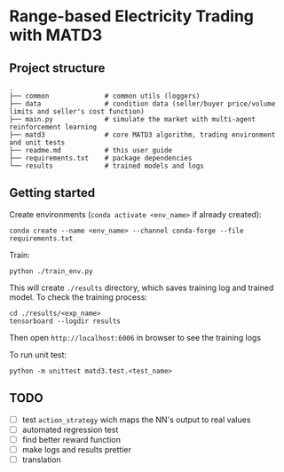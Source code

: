 # Range-based Electricity Trading with MATD3

## Project structure
```text
.
├── common              # common utils (loggers)
├── data                # condition data (seller/buyer price/volume limits and seller's cost function)
├── main.py             # simulate the market with multi-agent reinforcement learning
├── matd3               # core MATD3 algorithm, trading environment and unit tests
├── readme.md           # this user guide
├── requirements.txt    # package dependencies
└── results             # trained models and logs
```

## Getting started

Create environments (`conda activate <env_name>` if already created):

```commandline
conda create --name <env_name> --channel conda-forge --file requirements.txt
```

Train:

```commandline
python ./train_env.py
```

This will create `./results` directory, which saves training log and trained model. To check the training process:

```commandline
cd ./results/<exp_name>
tensorboard --logdir results
```

Then open `http://localhost:6006` in browser to see the training logs

To run unit test:
```commandline
python -m unittest matd3.test.<test_name>
```

## TODO

- [ ] test `action_strategy` wich maps the NN's output to real values
- [ ] automated regression test
- [ ] find better reward function
- [ ] make logs and results prettier
- [ ] translation
